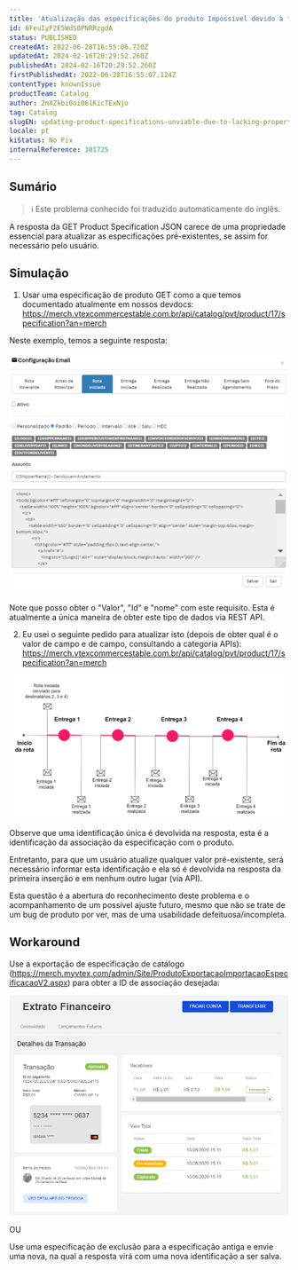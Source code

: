 ```yaml
---
title: 'Atualização das especificações do produto Impossível devido à falta de propriedade no GET Resp. JSON'
id: 6FeuIyF2E5WdS0PNRRzgdA
status: PUBLISHED
createdAt: 2022-06-28T16:55:06.720Z
updatedAt: 2024-02-16T20:29:52.260Z
publishedAt: 2024-02-16T20:29:52.260Z
firstPublishedAt: 2022-06-28T16:55:07.124Z
contentType: knownIssue
productTeam: Catalog
author: 2mXZkbi0oi061KicTExNjo
tag: Catalog
slugEN: updating-product-specifications-unviable-due-to-lacking-property-on-get-resp-json
locale: pt
kiStatus: No Fix
internalReference: 301725
---
```


## Sumário

>ℹ️ Este problema conhecido foi traduzido automaticamente do inglês.

A resposta da GET Product Specification JSON carece de uma propriedade essencial para atualizar as especificações pré-existentes, se assim for necessário pelo usuário.

## Simulação

1) Usar uma especificação de produto GET como a que temos documentado atualmente em nossos devdocs: https://merch.vtexcommercestable.com.br/api/catalog/pvt/product/17/specification?an=merch

Neste exemplo, temos a seguinte resposta:

![](https://raw.githubusercontent.com/vtexdocs/help-center-content/refs/heads/main/_1.png)

Note que posso obter o "Valor", "Id" e "nome" com este requisito. Esta é atualmente a única maneira de obter este tipo de dados via REST API.

2) Eu usei o seguinte pedido para atualizar isto (depois de obter qual é o valor de campo e de campo, consultando a categoria APIs): https://merch.vtexcommercestable.com.br/api/catalog/pvt/product/17/specification?an=merch

![](https://raw.githubusercontent.com/vtexdocs/help-center-content/refs/heads/main/_2.png)

Observe que uma identificação única é devolvida na resposta, esta é a identificação da associação da especificação com o produto.

Entretanto, para que um usuário atualize qualquer valor pré-existente, será necessário informar esta identificação e ela só é devolvida na resposta da primeira inserção e em nenhum outro lugar (via API).

Esta questão é a abertura do reconhecimento deste problema e o acompanhamento de um possível ajuste futuro, mesmo que não se trate de um bug de produto por ver, mas de uma usabilidade defeituosa/incompleta.

## Workaround

Use a exportação de especificação de catálogo (https://merch.myvtex.com/admin/Site/ProdutoExportacaoImportacaoEspecificacaoV2.aspx) para obter a ID de associação desejada:

![](https://raw.githubusercontent.com/vtexdocs/help-center-content/refs/heads/main/_3.png)

OU

Use uma especificação de exclusão para a especificação antiga e envie uma nova, na qual a resposta virá com uma nova identificação a ser salva.

